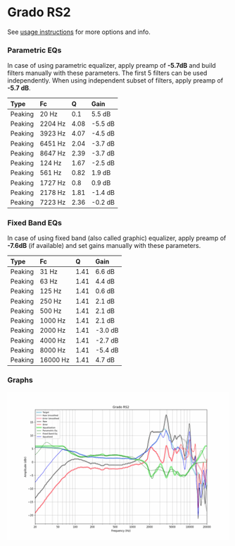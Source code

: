 # Grado RS2
See [usage instructions](https://github.com/jaakkopasanen/AutoEq#usage) for more options and info.

### Parametric EQs
In case of using parametric equalizer, apply preamp of **-5.7dB** and build filters manually
with these parameters. The first 5 filters can be used independently.
When using independent subset of filters, apply preamp of **-5.7 dB**.

| Type    | Fc      |    Q | Gain    |
|:--------|:--------|:-----|:--------|
| Peaking | 20 Hz   | 0.1  | 5.5 dB  |
| Peaking | 2204 Hz | 4.08 | -5.5 dB |
| Peaking | 3923 Hz | 4.07 | -4.5 dB |
| Peaking | 6451 Hz | 2.04 | -3.7 dB |
| Peaking | 8647 Hz | 2.39 | -3.7 dB |
| Peaking | 124 Hz  | 1.67 | -2.5 dB |
| Peaking | 561 Hz  | 0.82 | 1.9 dB  |
| Peaking | 1727 Hz | 0.8  | 0.9 dB  |
| Peaking | 2178 Hz | 1.81 | -1.4 dB |
| Peaking | 7223 Hz | 2.36 | -0.2 dB |

### Fixed Band EQs
In case of using fixed band (also called graphic) equalizer, apply preamp of **-7.6dB**
(if available) and set gains manually with these parameters.

| Type    | Fc       |    Q | Gain    |
|:--------|:---------|:-----|:--------|
| Peaking | 31 Hz    | 1.41 | 6.6 dB  |
| Peaking | 63 Hz    | 1.41 | 4.4 dB  |
| Peaking | 125 Hz   | 1.41 | 0.6 dB  |
| Peaking | 250 Hz   | 1.41 | 2.1 dB  |
| Peaking | 500 Hz   | 1.41 | 2.1 dB  |
| Peaking | 1000 Hz  | 1.41 | 2.1 dB  |
| Peaking | 2000 Hz  | 1.41 | -3.0 dB |
| Peaking | 4000 Hz  | 1.41 | -2.7 dB |
| Peaking | 8000 Hz  | 1.41 | -5.4 dB |
| Peaking | 16000 Hz | 1.41 | 4.7 dB  |

### Graphs
![](./Grado%20RS2.png)